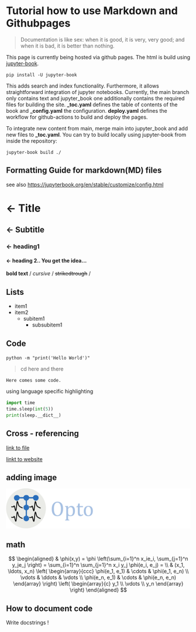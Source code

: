 # Tutorial how to use Markdown and Githubpages
> Documentation is like sex: when it is good, it is very, very good;
and when it is bad, it is better than nothing. 

This page is currently being hosted via github pages. The html is build using [jupyter-book](https://jupyterbook.org).

~~~~~~~~
pip install -U jupyter-book
~~~~~~~~

This adds search and index functionality. Furthermore, it allows straightforward integration of jupyter notebooks.
Currently, the main branch only contains text and jupyter_book one additionally contains the required files for building the site.
**_toc.yaml** defines the table of contents of the book and **_config.yaml** the configuration.
**deploy.yaml** defines the workflow for github-actions to build and deploy the pages.

To integrate new content from main, merge main into jupyter_book and add new files to **_toc.yaml**.
You can try to build locally using jupyter-book from inside the repository:

~~~~~~~~
jupyter-book build ./
~~~~~~~~



## Formatting Guide for markdown(MD) files
see also <https://jupyterbook.org/en/stable/customize/config.html>

# <- Title
## <- Subtitle
### <- heading1
#### <- heading 2.. You get the idea...

**bold text** / _cursive_ / ~~strikedtrough~~ / 

## Lists

- item1
- item2
  - subitem1
    - subsubitem1

## Code
`
python -m "print('Hello World')"
`
> cd here and there
>

~~~~~~~~
Here comes some code.
~~~~~~~~
using language specific highlighting
```python
import time
time.sleep(int(5))
print(sleep.__dict__)
```


## Cross - referencing
[link to file](README.md)

[linkt to website](https://www.optophysiology.uni-freiburg.de/)

## adding image
![logo-optophysiology-light.svg](images/logo-optophysiology-light.svg)

## math

$$
\begin{aligned}
  & \phi(x,y) = \phi \left(\sum_{i=1}^n x_ie_i, \sum_{j=1}^n y_je_j \right)
  = \sum_{i=1}^n \sum_{j=1}^n x_i y_j \phi(e_i, e_j) = \\
  & (x_1, \ldots, x_n) \left( \begin{array}{ccc}
      \phi(e_1, e_1) & \cdots & \phi(e_1, e_n) \\
      \vdots & \ddots & \vdots \\
      \phi(e_n, e_1) & \cdots & \phi(e_n, e_n)
    \end{array} \right)
  \left( \begin{array}{c}
      y_1 \\
      \vdots \\
      y_n
    \end{array} \right)
\end{aligned}
$$

## How to document code
Write docstrings ! 
